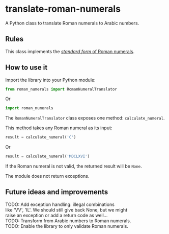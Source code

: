 # translate-roman-numerals

A Python class to translate Roman numerals to Arabic numbers.

## Rules

This class implements the [_standard form_ of Roman numerals](https://en.wikipedia.org/wiki/Roman_numerals#Standard_form).

## How to use it

Import the library into your Python module:

```python
from roman_numerals import RomanNumeralTranslator
```

Or

```python
import roman_numerals
```

The `RomanNumeralTranslator` class exposes one method: `calculate_numeral`.

This method takes any Roman numeral as its input:

```python
result = calculate_numeral('C')
```

Or

```python
result = calculate_numeral('MDCLXVI')
```

If the Roman numeral is not valid, the returned result will be `None`.

The module does not return exceptions.

## Future ideas and improvements

TODO: Add exception handling: illegal combinations  
      like 'VV', 'IL'. We should still give back None, but we might  
      raise an exception or add a return code as well...  
TODO: Transform from Arabic numbers to Roman numerals.  
TODO: Enable the library to only validate Roman numerals.  
